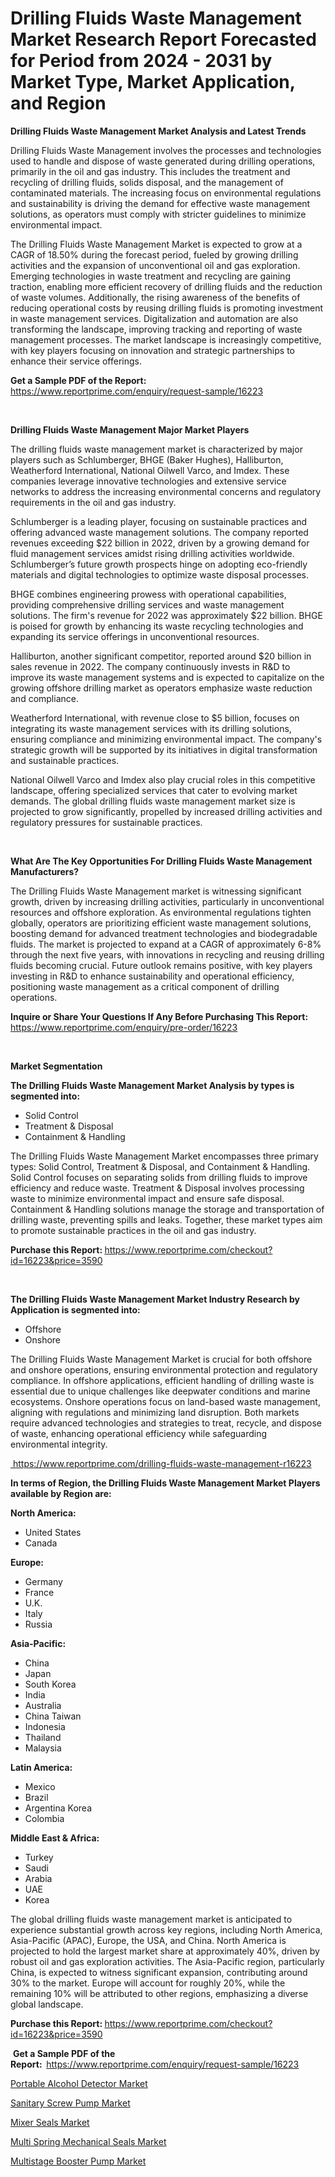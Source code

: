<p><h1>Drilling Fluids Waste Management Market Research Report Forecasted for Period from 2024 -  2031 by Market Type, Market Application, and Region</h1></p><p><strong>Drilling Fluids Waste Management Market Analysis and Latest Trends</strong></p>
<p><p>Drilling Fluids Waste Management involves the processes and technologies used to handle and dispose of waste generated during drilling operations, primarily in the oil and gas industry. This includes the treatment and recycling of drilling fluids, solids disposal, and the management of contaminated materials. The increasing focus on environmental regulations and sustainability is driving the demand for effective waste management solutions, as operators must comply with stricter guidelines to minimize environmental impact.</p><p>The Drilling Fluids Waste Management Market is expected to grow at a CAGR of 18.50% during the forecast period, fueled by growing drilling activities and the expansion of unconventional oil and gas exploration. Emerging technologies in waste treatment and recycling are gaining traction, enabling more efficient recovery of drilling fluids and the reduction of waste volumes. Additionally, the rising awareness of the benefits of reducing operational costs by reusing drilling fluids is promoting investment in waste management services. Digitalization and automation are also transforming the landscape, improving tracking and reporting of waste management processes. The market landscape is increasingly competitive, with key players focusing on innovation and strategic partnerships to enhance their service offerings.</p></p>
<p><strong>Get a Sample PDF of the Report:&nbsp;</strong> <a href="https://www.reportprime.com/enquiry/request-sample/16223?utm_campaign=1692&utm_medium=2&utm_source=Github&utm_content=ia&utm_term=18102024&utm_id=drilling-fluids-waste-management">https://www.reportprime.com/enquiry/request-sample/16223</a></p>
<p>&nbsp;</p>
<p><strong>Drilling Fluids Waste Management Major Market Players</strong></p>
<p><p>The drilling fluids waste management market is characterized by major players such as Schlumberger, BHGE (Baker Hughes), Halliburton, Weatherford International, National Oilwell Varco, and Imdex. These companies leverage innovative technologies and extensive service networks to address the increasing environmental concerns and regulatory requirements in the oil and gas industry.</p><p>Schlumberger is a leading player, focusing on sustainable practices and offering advanced waste management solutions. The company reported revenues exceeding $22 billion in 2022, driven by a growing demand for fluid management services amidst rising drilling activities worldwide. Schlumberger’s future growth prospects hinge on adopting eco-friendly materials and digital technologies to optimize waste disposal processes.</p><p>BHGE combines engineering prowess with operational capabilities, providing comprehensive drilling services and waste management solutions. The firm's revenue for 2022 was approximately $22 billion. BHGE is poised for growth by enhancing its waste recycling technologies and expanding its service offerings in unconventional resources.</p><p>Halliburton, another significant competitor, reported around $20 billion in sales revenue in 2022. The company continuously invests in R&D to improve its waste management systems and is expected to capitalize on the growing offshore drilling market as operators emphasize waste reduction and compliance.</p><p>Weatherford International, with revenue close to $5 billion, focuses on integrating its waste management services with its drilling solutions, ensuring compliance and minimizing environmental impact. The company's strategic growth will be supported by its initiatives in digital transformation and sustainable practices.</p><p>National Oilwell Varco and Imdex also play crucial roles in this competitive landscape, offering specialized services that cater to evolving market demands. The global drilling fluids waste management market size is projected to grow significantly, propelled by increased drilling activities and regulatory pressures for sustainable practices.</p></p>
<p>&nbsp;</p>
<p><strong>What Are The Key Opportunities For Drilling Fluids Waste Management Manufacturers?</strong></p>
<p><p>The Drilling Fluids Waste Management market is witnessing significant growth, driven by increasing drilling activities, particularly in unconventional resources and offshore exploration. As environmental regulations tighten globally, operators are prioritizing efficient waste management solutions, boosting demand for advanced treatment technologies and biodegradable fluids. The market is projected to expand at a CAGR of approximately 6-8% through the next five years, with innovations in recycling and reusing drilling fluids becoming crucial. Future outlook remains positive, with key players investing in R&D to enhance sustainability and operational efficiency, positioning waste management as a critical component of drilling operations.</p></p>
<p><strong>Inquire or Share Your Questions If Any Before Purchasing This Report:</strong> <a href="https://www.reportprime.com/enquiry/pre-order/16223?utm_campaign=1692&utm_medium=2&utm_source=Github&utm_content=ia&utm_term=18102024&utm_id=drilling-fluids-waste-management">https://www.reportprime.com/enquiry/pre-order/16223</a></p>
<p>&nbsp;</p>
<p><strong>Market Segmentation</strong></p>
<p><strong>The Drilling Fluids Waste Management Market Analysis by types is segmented into:</strong></p>
<p><ul><li>Solid Control</li><li>Treatment & Disposal</li><li>Containment & Handling</li></ul></p>
<p><p>The Drilling Fluids Waste Management Market encompasses three primary types: Solid Control, Treatment & Disposal, and Containment & Handling. Solid Control focuses on separating solids from drilling fluids to improve efficiency and reduce waste. Treatment & Disposal involves processing waste to minimize environmental impact and ensure safe disposal. Containment & Handling solutions manage the storage and transportation of drilling waste, preventing spills and leaks. Together, these market types aim to promote sustainable practices in the oil and gas industry.</p></p>
<p><strong>Purchase this Report:&nbsp;</strong><a href="https://www.reportprime.com/checkout?id=16223&price=3590&utm_campaign=1692&utm_medium=2&utm_source=Github&utm_content=ia&utm_term=18102024&utm_id=drilling-fluids-waste-management">https://www.reportprime.com/checkout?id=16223&price=3590</a></p>
<p>&nbsp;</p>
<p><strong>The Drilling Fluids Waste Management Market Industry Research by Application is segmented into:</strong></p>
<p><ul><li>Offshore</li><li>Onshore</li></ul></p>
<p><p>The Drilling Fluids Waste Management Market is crucial for both offshore and onshore operations, ensuring environmental protection and regulatory compliance. In offshore applications, efficient handling of drilling waste is essential due to unique challenges like deepwater conditions and marine ecosystems. Onshore operations focus on land-based waste management, aligning with regulations and minimizing land disruption. Both markets require advanced technologies and strategies to treat, recycle, and dispose of waste, enhancing operational efficiency while safeguarding environmental integrity.</p></p>
<p><a href="https://www.reportprime.com/drilling-fluids-waste-management-r16223?utm_campaign=1692&utm_medium=2&utm_source=Github&utm_content=ia&utm_term=18102024&utm_id=drilling-fluids-waste-management">&nbsp;https://www.reportprime.com/drilling-fluids-waste-management-r16223</a></p>
<p><strong>In terms of Region, the Drilling Fluids Waste Management Market Players available by Region are:</strong></p>
<p>
    <p> <strong> North America: </strong>
        <ul>
            <li>United States</li>
            <li>Canada</li>
        </ul>
        </p> 
    <p> <strong> Europe: </strong>
        <ul>
            <li>Germany</li>
            <li>France</li>
            <li>U.K.</li>
            <li>Italy</li>
            <li>Russia</li>
        </ul>
        </p> 
    <p> <strong> Asia-Pacific: </strong>
        <ul>
            <li>China</li>
            <li>Japan</li>
            <li>South Korea</li>
            <li>India</li>
            <li>Australia</li>
            <li>China Taiwan</li>
            <li>Indonesia</li>
            <li>Thailand</li>
            <li>Malaysia</li>
        </ul>
        </p> 
    <p> <strong> Latin America: </strong>
        <ul>
            <li>Mexico</li>
            <li>Brazil</li>
            <li>Argentina Korea</li>
            <li>Colombia</li>
        </ul>
        </p> 
    <p> <strong> Middle East & Africa: </strong>
        <ul>
            <li>Turkey</li>
            <li>Saudi</li>
            <li>Arabia</li>
            <li>UAE</li>
            <li>Korea</li>
        </ul>
    </p>
    </p>
<p><p>The global drilling fluids waste management market is anticipated to experience substantial growth across key regions, including North America, Asia-Pacific (APAC), Europe, the USA, and China. North America is projected to hold the largest market share at approximately 40%, driven by robust oil and gas exploration activities. The Asia-Pacific region, particularly China, is expected to witness significant expansion, contributing around 30% to the market. Europe will account for roughly 20%, while the remaining 10% will be attributed to other regions, emphasizing a diverse global landscape.</p></p>
<p><strong>Purchase this Report: </strong><a href="https://www.reportprime.com/checkout?id=16223&price=3590&utm_campaign=1692&utm_medium=2&utm_source=Github&utm_content=ia&utm_term=18102024&utm_id=drilling-fluids-waste-management">https://www.reportprime.com/checkout?id=16223&price=3590</a></p>
<p>&nbsp;<strong>Get a Sample PDF of the Report:&nbsp;&nbsp;</strong><a href="https://www.reportprime.com/enquiry/request-sample/16223?utm_campaign=1692&utm_medium=2&utm_source=Github&utm_content=ia&utm_term=18102024&utm_id=drilling-fluids-waste-management">https://www.reportprime.com/enquiry/request-sample/16223</a></p>
<p><strong></strong></p>
<p><p><a href="https://www.linkedin.com/pulse/portable-alcohol-detector-market-maturity-analysis-regional-disparities-x9vmf?utm_campaign=1692&utm_medium=2&utm_source=Github&utm_content=ia&utm_term=18102024&utm_id=drilling-fluids-waste-management">Portable Alcohol Detector Market</a></p><p><a href="https://www.linkedin.com/pulse/global-sanitary-screw-pump-market-pulse-trends-growth-analysis-lzarf?utm_campaign=1692&utm_medium=2&utm_source=Github&utm_content=ia&utm_term=18102024&utm_id=drilling-fluids-waste-management">Sanitary Screw Pump Market</a></p><p><a href="https://www.linkedin.com/pulse/emerging-opportunities-challenges-global-mixer-seals-market-yqjrf?utm_campaign=1692&utm_medium=2&utm_source=Github&utm_content=ia&utm_term=18102024&utm_id=drilling-fluids-waste-management">Mixer Seals Market</a></p><p><a href="https://www.linkedin.com/pulse/booming-multi-spring-mechanical-seals-market-sector-analysis-anoqf?utm_campaign=1692&utm_medium=2&utm_source=Github&utm_content=ia&utm_term=18102024&utm_id=drilling-fluids-waste-management">Multi Spring Mechanical Seals Market</a></p><p><a href="https://www.linkedin.com/pulse/multistage-booster-pump-market-transformation-comparative-analysis-f378f?utm_campaign=1692&utm_medium=2&utm_source=Github&utm_content=ia&utm_term=18102024&utm_id=drilling-fluids-waste-management">Multistage Booster Pump Market</a></p></p>